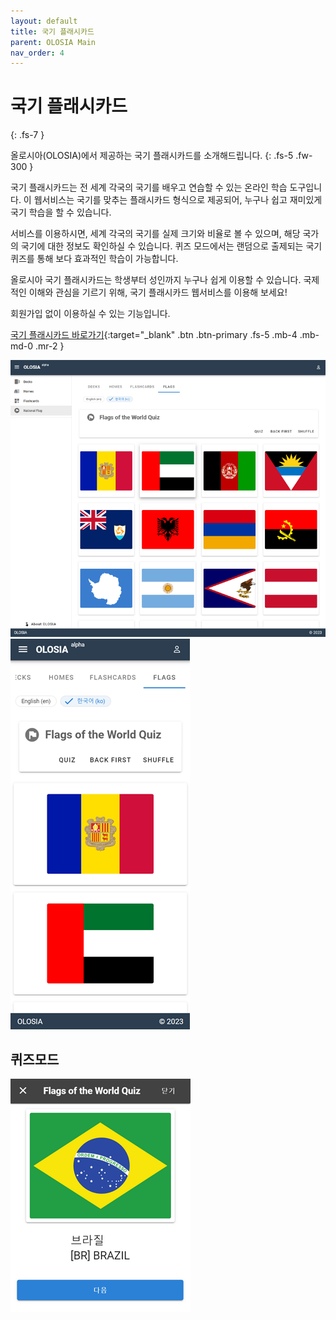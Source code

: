 ```yaml
---
layout: default
title: 국기 플래시카드
parent: OLOSIA Main
nav_order: 4
---
```


# 국기 플래시카드
{: .fs-7 }

올로시아(OLOSIA)에서 제공하는 국기 플래시카드를 소개해드립니다.
{: .fs-5 .fw-300 }

국기 플래시카드는 전 세계 각국의 국기를 배우고 연습할 수 있는 온라인 학습 도구입니다. 이 웹서비스는 국기를 맞추는 플래시카드 형식으로 제공되어, 누구나 쉽고 재미있게 국기 학습을 할 수 있습니다.

서비스를 이용하시면, 세계 각국의 국기를 실제 크기와 비율로 볼 수 있으며, 해당 국가의 국기에 대한 정보도 확인하실 수 있습니다. 퀴즈 모드에서는 랜덤으로 출제되는 국기 퀴즈를 통해 보다 효과적인 학습이 가능합니다.

올로시아 국기 플래시카드는 학생부터 성인까지 누구나 쉽게 이용할 수 있습니다. 국제적인 이해와 관심을 기르기 위해, 국기 플래시카드 웹서비스를 이용해 보세요!

회원가입 없이 이용하실 수 있는 기능입니다.

[국기 플래시카드 바로가기](https://olosia.com/flags){:target="_blank" .btn .btn-primary .fs-5 .mb-4 .mb-md-0 .mr-2 }

![flags-pc](/assets/images/flags-pc.png)
![flags-mobile](/assets/images/flags-mobile.png)

## 퀴즈모드

![flags-quiz](/assets/images/flags-quiz.png)
